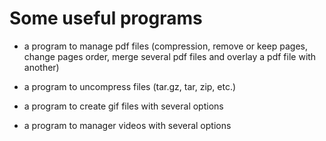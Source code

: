 # Some useful programs
 
- a program to manage pdf files (compression, remove or keep pages, change pages order, merge several pdf files and overlay a pdf file with another)

- a program to uncompress files (tar.gz, tar, zip, etc.)

- a program to create gif files with several options

- a program to manager videos with several options
